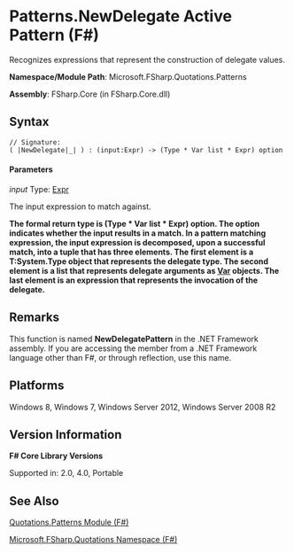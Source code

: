 # Patterns.NewDelegate Active Pattern (F#)

Recognizes expressions that represent the construction of delegate values.

**Namespace/Module Path**: Microsoft.FSharp.Quotations.Patterns

**Assembly**: FSharp.Core (in FSharp.Core.dll)


## Syntax

```
// Signature:
( |NewDelegate|_| ) : (input:Expr) -> (Type * Var list * Expr) option
```

#### Parameters
*input*
Type: [Expr](http://msdn.microsoft.com/en-us/library/ed6a2caf-69d4-45c2-ab97-e9b3be9bce65)


The input expression to match against.



**The formal return type is (Type &#42; Var list &#42; Expr) option. The option indicates whether the input results in a match. In a pattern matching expression, the input expression is decomposed, upon a successful match, into a tuple that has three elements. The first element is a T:System.Type object that represents the delegate type. The second element is a list that represents delegate arguments as [Var](http://msdn.microsoft.com/en-us/library/2b1237f9-d897-4bcf-872a-4a297db3f7b5) objects. The last element is an expression that represents the invocation of the delegate.**
## Remarks
This function is named **NewDelegatePattern** in the .NET Framework assembly. If you are accessing the member from a .NET Framework language other than F#, or through reflection, use this name.


## Platforms
Windows 8, Windows 7, Windows Server 2012, Windows Server 2008 R2


## Version Information
**F# Core Library Versions**

Supported in: 2.0, 4.0, Portable




## See Also
[Quotations.Patterns Module &#40;F&#35;&#41;](Quotations.Patterns+Module+%28FSharp%29.md)

[Microsoft.FSharp.Quotations Namespace &#40;F&#35;&#41;](Microsoft.FSharp.Quotations+Namespace+%28FSharp%29.md)


